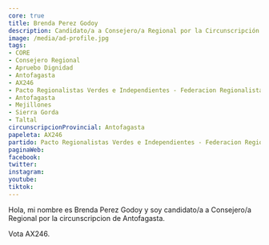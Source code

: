 ```yaml
---
core: true
title: Brenda Perez Godoy
description: Candidato/a a Consejero/a Regional por la Circunscripción de Antofagasta
image: /media/ad-profile.jpg
tags:
- CORE
- Consejero Regional
- Apruebo Dignidad
- Antofagasta
- AX246
- Pacto Regionalistas Verdes e Independientes - Federacion Regionalista Verde Social - Independientes
- Antofagasta
- Mejillones
- Sierra Gorda
- Taltal
circunscripcionProvincial: Antofagasta
papeleta: AX246
partido: Pacto Regionalistas Verdes e Independientes - Federacion Regionalista Verde Social - Independientes
paginaWeb:
facebook:
twitter:
instagram:
youtube:
tiktok:
---
```

Hola, mi nombre es Brenda Perez Godoy y soy candidato/a a Consejero/a Regional por la circunscripcion de Antofagasta.

Vota AX246.